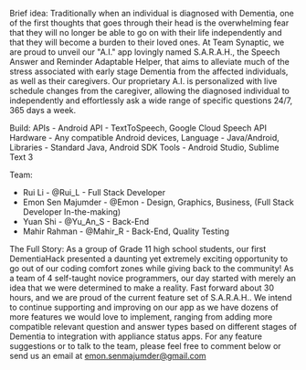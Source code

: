 Brief idea:
Traditionally when an individual is diagnosed with Dementia, one of the first thoughts that goes through their head is the overwhelming fear that they will no longer be able to go on with their life independently and that they will become a burden to their loved ones. At Team Synaptic, we are proud to unveil our "A.I." app lovingly named S.A.R.A.H., the Speech Answer and Reminder Adaptable Helper, that aims to alleviate much of the stress associated with early stage Dementia from the affected individuals, as well as their caregivers. Our proprietary A.I. is personalized with live schedule changes from the caregiver, allowing the diagnosed individual to independently and effortlessly ask a wide range of specific questions 24/7, 365 days a week.

Build: 
APIs - Android API - TextToSpeech, Google Cloud Speech API
Hardware - Any compatible Android devices,
Language - Java/Android,
Libraries - Standard Java, Android SDK
Tools - Android Studio, Sublime Text 3

Team: 
* Rui Li - @Rui_L - Full Stack Developer
* Emon Sen Majumder - @Emon - Design, Graphics, Business, (Full Stack Developer In-the-making)
* Yuan Shi - @Yu_An_S - Back-End
* Mahir Rahman - @Mahir_R - Back-End, Quality Testing

The Full Story: 
As a group of Grade 11 high school students, our first DementiaHack presented a daunting yet extremely exciting opportunity to go out of our coding comfort zones while giving back to the community! As a team of 4 self-taught novice programmers, our day started with merely an idea that we were determined to make a reality. Fast forward about 30 hours, and we are proud of the current feature set of S.A.R.A.H.. We intend to continue supporting and improving on our app as we have dozens of more features we would love to implement, ranging from adding more compatible relevant question and answer types based on different stages of Dementia to integration with appliance status apps. For any feature suggestions or to talk to the team, please feel free to comment below or send us an email at emon.senmajumder@gmail.com
